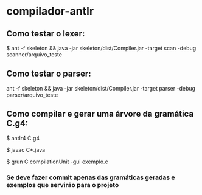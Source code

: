 # compilador-antlr

## Como testar o lexer:

$ ant -f skeleton && java -jar skeleton/dist/Compiler.jar -target scan -debug scanner/arquivo_teste

## Como testar o parser:

ant -f skeleton && java -jar skeleton/dist/Compiler.jar -target parser -debug parser/arquivo_teste


## Como compilar e gerar uma árvore da gramática C.g4:

$ antlr4 C.g4

$ javac C*.java

$ grun C compilationUnit -gui exemplo.c

### Se deve fazer commit apenas das gramáticas geradas e exemplos que servirão para o projeto

